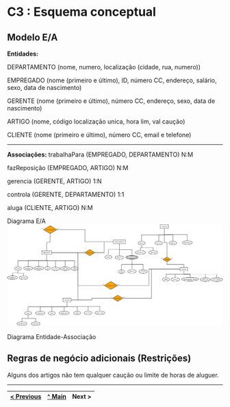 # C3 : Esquema conceptual

## Modelo E/A
**Entidades:**

DEPARTAMENTO (nome, numero, localização (cidade, rua, numero))

EMPREGADO (nome (primeiro e último), ID, número CC, endereço, salário, sexo, data de nascimento) 

GERENTE (nome (primeiro e último), número CC, endereço, sexo, data de nascimento)

ARTIGO (nome, código localização unica, hora lim, val caução)

CLIENTE (nome (primeiro e último), número CC, email e telefone)

------------------------------------------------

**Associações:**
trabalhaPara (EMPREGADO, DEPARTAMENTO) N:M

fazReposição (EMPREGADO, ARTIGO) N:M

gerencia (GERENTE, ARTIGO) 1:N

controla (GERENTE, DEPARTAMENTO) 1:1

aluga (CLIENTE, ARTIGO) N:M





Diagrama E/A 
![An alternative description](images/Diagrama.jpeg)   

Diagrama Entidade-Associação


## Regras de negócio adicionais (Restrições)
Alguns dos artigos não tem qualquer caução ou limite de horas de aluguer.

---
[< Previous](rei02.md) | [^ Main](https://github.com/tcm-sibd-g07/SIBD07/) | Next >
:--- | :---: | ---: 
